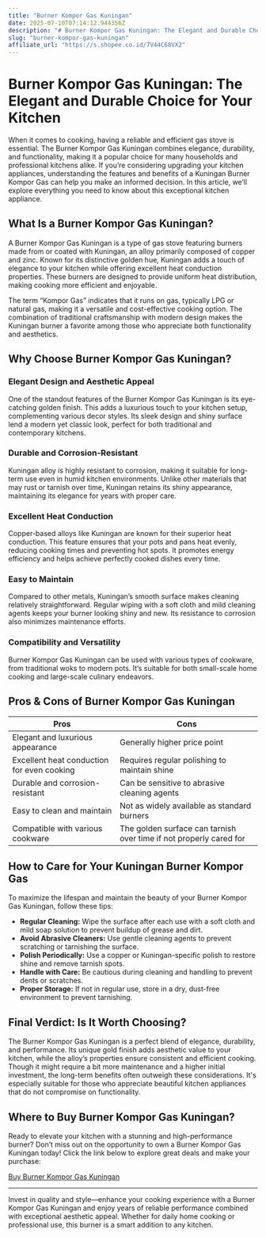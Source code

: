 ```yaml
---
title: "Burner Kompor Gas Kuningan"
date: 2025-07-10T07:14:12.944356Z
description: "# Burner Kompor Gas Kuningan: The Elegant and Durable Choice for Your Kitchen..."
slug: "burner-kompor-gas-kuningan"
affiliate_url: "https://s.shopee.co.id/7V44C68VX2"
---
```

# Burner Kompor Gas Kuningan: The Elegant and Durable Choice for Your Kitchen

When it comes to cooking, having a reliable and efficient gas stove is essential. The Burner Kompor Gas Kuningan combines elegance, durability, and functionality, making it a popular choice for many households and professional kitchens alike. If you’re considering upgrading your kitchen appliances, understanding the features and benefits of a Kuningan Burner Kompor Gas can help you make an informed decision. In this article, we’ll explore everything you need to know about this exceptional kitchen appliance.

## What Is a Burner Kompor Gas Kuningan?

A Burner Kompor Gas Kuningan is a type of gas stove featuring burners made from or coated with Kuningan, an alloy primarily composed of copper and zinc. Known for its distinctive golden hue, Kuningan adds a touch of elegance to your kitchen while offering excellent heat conduction properties. These burners are designed to provide uniform heat distribution, making cooking more efficient and enjoyable.

The term “Kompor Gas” indicates that it runs on gas, typically LPG or natural gas, making it a versatile and cost-effective cooking option. The combination of traditional craftsmanship with modern design makes the Kuningan burner a favorite among those who appreciate both functionality and aesthetics.

## Why Choose Burner Kompor Gas Kuningan?

### Elegant Design and Aesthetic Appeal

One of the standout features of the Burner Kompor Gas Kuningan is its eye-catching golden finish. This adds a luxurious touch to your kitchen setup, complementing various decor styles. Its sleek design and shiny surface lend a modern yet classic look, perfect for both traditional and contemporary kitchens.

### Durable and Corrosion-Resistant

Kuningan alloy is highly resistant to corrosion, making it suitable for long-term use even in humid kitchen environments. Unlike other materials that may rust or tarnish over time, Kuningan retains its shiny appearance, maintaining its elegance for years with proper care.

### Excellent Heat Conduction

Copper-based alloys like Kuningan are known for their superior heat conduction. This feature ensures that your pots and pans heat evenly, reducing cooking times and preventing hot spots. It promotes energy efficiency and helps achieve perfectly cooked dishes every time.

### Easy to Maintain

Compared to other metals, Kuningan’s smooth surface makes cleaning relatively straightforward. Regular wiping with a soft cloth and mild cleaning agents keeps your burner looking shiny and new. Its resistance to corrosion also minimizes maintenance efforts.

### Compatibility and Versatility

Burner Kompor Gas Kuningan can be used with various types of cookware, from traditional woks to modern pots. It’s suitable for both small-scale home cooking and large-scale culinary endeavors.

## Pros & Cons of Burner Kompor Gas Kuningan

| **Pros**                                   | **Cons**                                 |
|--------------------------------------------|------------------------------------------|
| Elegant and luxurious appearance        | Generally higher price point           |
| Excellent heat conduction for even cooking | Requires regular polishing to maintain shine |
| Durable and corrosion-resistant        | Can be sensitive to abrasive cleaning agents |
| Easy to clean and maintain             | Not as widely available as standard burners |
| Compatible with various cookware        | The golden surface can tarnish over time if not properly cared for |

## How to Care for Your Kuningan Burner Kompor Gas

To maximize the lifespan and maintain the beauty of your Burner Kompor Gas Kuningan, follow these tips:

- **Regular Cleaning:** Wipe the surface after each use with a soft cloth and mild soap solution to prevent buildup of grease and dirt.
- **Avoid Abrasive Cleaners:** Use gentle cleaning agents to prevent scratching or tarnishing the surface.
- **Polish Periodically:** Use a copper or Kuningan-specific polish to restore shine and remove tarnish spots.
- **Handle with Care:** Be cautious during cleaning and handling to prevent dents or scratches.
- **Proper Storage:** If not in regular use, store in a dry, dust-free environment to prevent tarnishing.

## Final Verdict: Is It Worth Choosing?

The Burner Kompor Gas Kuningan is a perfect blend of elegance, durability, and performance. Its unique gold finish adds aesthetic value to your kitchen, while the alloy’s properties ensure consistent and efficient cooking. Though it might require a bit more maintenance and a higher initial investment, the long-term benefits often outweigh these considerations. It's especially suitable for those who appreciate beautiful kitchen appliances that do not compromise on functionality.

## Where to Buy Burner Kompor Gas Kuningan?

Ready to elevate your kitchen with a stunning and high-performance burner? Don’t miss out on the opportunity to own a Burner Kompor Gas Kuningan today! Click the link below to explore great deals and make your purchase:

[Buy Burner Kompor Gas Kuningan](https://s.shopee.co.id/7V44C68VX2)

---

Invest in quality and style—enhance your cooking experience with a Burner Kompor Gas Kuningan and enjoy years of reliable performance combined with exceptional aesthetic appeal. Whether for daily home cooking or professional use, this burner is a smart addition to any kitchen.
